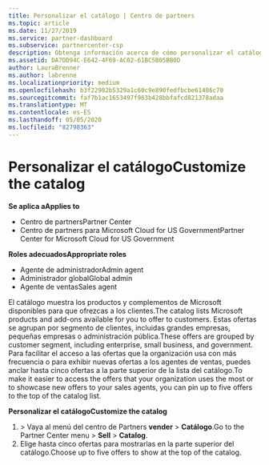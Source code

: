 ```yaml
---
title: Personalizar el catálogo | Centro de partners
ms.topic: article
ms.date: 11/27/2019
ms.service: partner-dashboard
ms.subservice: partnercenter-csp
description: Obtenga información acerca de cómo personalizar el catálogo de Microsoft para facilitar el acceso a las ofertas de asociados o a los productos que usa la organización.
ms.assetid: DA7DD94C-E642-4F69-AC02-61BC5B05BB0D
author: LauraBrenner
ms.author: labrenne
ms.localizationpriority: medium
ms.openlocfilehash: b3f22902b5329a1c60c9e890fedfbcbe61486c70
ms.sourcegitcommit: faf7b1ac1653497f963b428bbfafcd821378adaa
ms.translationtype: MT
ms.contentlocale: es-ES
ms.lasthandoff: 05/05/2020
ms.locfileid: "82798363"
---
```

# <a name="customize-the-catalog"></a><span data-ttu-id="681b7-103">Personalizar el catálogo</span><span class="sxs-lookup"><span data-stu-id="681b7-103">Customize the catalog</span></span>

<span data-ttu-id="681b7-104">**Se aplica a**</span><span class="sxs-lookup"><span data-stu-id="681b7-104">**Applies to**</span></span>

-  <span data-ttu-id="681b7-105">Centro de partners</span><span class="sxs-lookup"><span data-stu-id="681b7-105">Partner Center</span></span>
-  <span data-ttu-id="681b7-106">Centro de partners para Microsoft Cloud for US Government</span><span class="sxs-lookup"><span data-stu-id="681b7-106">Partner Center for Microsoft Cloud for US Government</span></span>

<span data-ttu-id="681b7-107">**Roles adecuados**</span><span class="sxs-lookup"><span data-stu-id="681b7-107">**Appropriate roles**</span></span>

- <span data-ttu-id="681b7-108">Agente de administrador</span><span class="sxs-lookup"><span data-stu-id="681b7-108">Admin agent</span></span>
- <span data-ttu-id="681b7-109">Administrador global</span><span class="sxs-lookup"><span data-stu-id="681b7-109">Global admin</span></span>
- <span data-ttu-id="681b7-110">Agente de ventas</span><span class="sxs-lookup"><span data-stu-id="681b7-110">Sales agent</span></span>

<span data-ttu-id="681b7-111">El catálogo muestra los productos y complementos de Microsoft disponibles para que ofrezcas a los clientes.</span><span class="sxs-lookup"><span data-stu-id="681b7-111">The catalog lists Microsoft products and add-ons available for you to offer to customers.</span></span> <span data-ttu-id="681b7-112">Estas ofertas se agrupan por segmento de clientes, incluidas grandes empresas, pequeñas empresas o administración pública.</span><span class="sxs-lookup"><span data-stu-id="681b7-112">These offers are grouped by customer segment, including enterprise, small business, and government.</span></span> <span data-ttu-id="681b7-113">Para facilitar el acceso a las ofertas que la organización usa con más frecuencia o para exhibir nuevas ofertas a los agentes de ventas, puedes anclar hasta cinco ofertas a la parte superior de la lista del catálogo.</span><span class="sxs-lookup"><span data-stu-id="681b7-113">To make it easier to access the offers that your organization uses the most or to showcase new offers to your sales agents, you can pin up to five offers to the top of the catalog list.</span></span>

<span data-ttu-id="681b7-114">**Personalizar el catálogo**</span><span class="sxs-lookup"><span data-stu-id="681b7-114">**Customize the catalog**</span></span>

1.  <span data-ttu-id="681b7-115">&gt; Vaya al menú del centro de Partners **vender** &gt; **Catálogo**.</span><span class="sxs-lookup"><span data-stu-id="681b7-115">Go to the Partner Center menu &gt; **Sell** &gt; **Catalog**.</span></span>
2.  <span data-ttu-id="681b7-116">Elige hasta cinco ofertas para mostrarlas en la parte superior del catálogo.</span><span class="sxs-lookup"><span data-stu-id="681b7-116">Choose up to five offers to show at the top of the catalog.</span></span>

 

 



